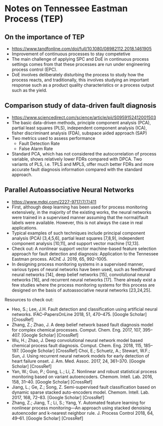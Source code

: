 # Notes on Tennessee Eastman Process (TEP)

## On the importance of TEP

* https://www.tandfonline.com/doi/full/10.1080/08982112.2018.1461905
* Improvement of continuous processes to stay competetive
* The main challenge of applying SPC and DoE in continuous process settings comes from that these processes are run under engineering process control (EPC).
* DoE involves deliberately disturbing the process to study how the process reacts, and traditionally, this involves studying an important response such as a product quality characteristics or a process output such as the yield.

## Comparison study of data-driven fault diagnosis

* https://www.sciencedirect.com/science/article/pii/S0959152412001503
* The basic data-driven methods, principle component analysis (PCA), partial least squares (PLS), independent component analysis (ICA), fisher discriminant analysis (FDA), subspace aided approach (SAP)
* Two metrics used to assess performance
	* Fault Detection Rate
	* False Alarm Rate
* Standard PCA, which has not considered the autocorrelation of process variable, shows relatively lower FDRs compared with DPCA. Two variants of PLS, i.e. TPLS and MPLS, offer much better FDRs and more accurate fault diagnosis information compared with the standard approach.


## Parallel Autoassociative Neural Networks

* https://www.mdpi.com/2227-9717/7/7/411
* First, although deep learning has been used for process monitoring extensively, in the majority of the existing works, the neural networks were trained in a supervised manner assuming that the normal/fault labels were available. However, this is not always the case in real applications.
* Typical examples of such techniques include principal component analysis (PCA) [3,4,5,6], partial least squares [7,8,9], independent component analysis [10,11], and support vector machine [12,13].
* Check out: A nonlinear support vector machine-based feature selection approach for fault detection and diagnosis: Application to the Tennessee Eastman process. AIChE J. 2019, 65, 992–1005.
* In designing process monitoring systems in a supervised manner, various types of neural networks have been used, such as feedforward neural networks [14], deep belief networks [15], convolutional neural networks [16], and recurrent neural networks [17].
There already exist a few studies where the process monitoring systems for this process are designed on the basis of autoassociative neural networks [23,24,25].

Resources to check out:

* Heo, S.; Lee, J.H. Fault detection and classification using artificial neural networks. IFAC–PapersOnLine 2018, 51, 470–475. [Google Scholar] [CrossRef]
* Zhang, Z.; Zhao, J. A deep belief network based fault diagnosis model for complex chemical processes. Comput. Chem. Eng. 2017, 107, 395–407. [Google Scholar] [CrossRef]
* Wu, H.; Zhao, J. Deep convolutional neural network model based chemical process fault diagnosis. Comput. Chem. Eng. 2018, 115, 185–197. [Google Scholar] [CrossRef]
Choi, E.; Schuetz, A.; Stewart, W.F.; Sun, J. Using recurrent neural network models for early detection of heart failure onset. J. Am. Med. Assoc. 2017, 24, 361–370. [Google Scholar] [CrossRef]
* Yan, W.; Guo, P.; Gong, L.; Li, Z. Nonlinear and robust statistical process monitoring based on variant autoencoders. Chemom. Intell. Lab. 2016, 158, 31–40. [Google Scholar] [CrossRef]
* Jiang, L.; Ge, Z.; Song, Z. Semi-supervised fault classification based on dynamic sparse stacked auto-encoders model. Chemom. Intell. Lab. 2017, 168, 72–83. [Google Scholar] [CrossRef]
* Zhang, Z.; Jiang, T.; Li, S.; Yang, Y. Automated feature learning for nonlinear process monitoring—An approach using stacked denoising autoencoder and k-nearest neighbor rule. J. Process Control 2018, 64, 49–61. [Google Scholar] [CrossRef]